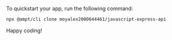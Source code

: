 To quickstart your app, run the following command: 

```bash
npx @ampt/cli clone moyalex2000644461/javascript-express-api
```

Happy coding!